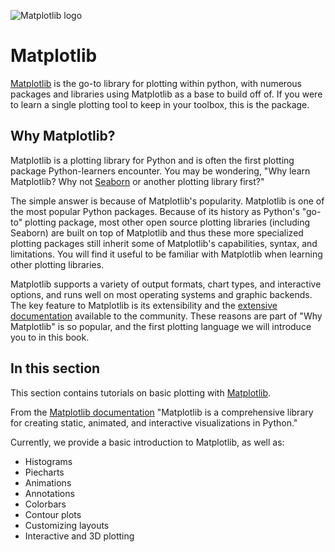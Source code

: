 ![Matplotlib logo](https://matplotlib.org/stable/_images/sphx_glr_logos2_003.png)

# Matplotlib

[Matplotlib](https://matplotlib.org) is the go-to library for plotting within python, with numerous packages and libraries using Matplotlib as a base to build off of. If you were to learn a single plotting tool to keep in your toolbox, this is the package.

## Why Matplotlib?

Matplotlib is a plotting library for Python and is often the first plotting package Python-learners encounter. You may be wondering, "Why learn Matplotlib? Why not [Seaborn](https://seaborn.pydata.org) or another plotting library first?"

The simple answer is because of Matplotlib's popularity. Matplotlib is one of the most popular Python packages. Because of its history as Python's "go-to" plotting package, most other open source plotting libraries (including Seaborn) are built on top of Matplotlib and thus these more specialized plotting packages still inherit some of Matplotlib's capabilities, syntax, and limitations. You will find it useful to be familiar with Matplotlib when learning other plotting libraries.

Matplotlib supports a variety of output formats, chart types, and interactive options, and runs well on most operating systems and graphic backends. The key feature to Matplotlib is its extensibility and the [extensive documentation](https://matplotlib.org) available to the community. These reasons are part of "Why Matplotlib" is so popular, and the first plotting language we will introduce you to in this book.

## In this section

This section contains tutorials on basic plotting with [Matplotlib](https://matplotlib.org).

From the [Matplotlib documentation](https://matplotlib.org) "Matplotlib is a comprehensive library for creating static, animated, and interactive visualizations in Python."

Currently, we provide a basic introduction to Matplotlib, as well as:

- Histograms
- Piecharts
- Animations
- Annotations
- Colorbars
- Contour plots
- Customizing layouts
- Interactive and 3D plotting

